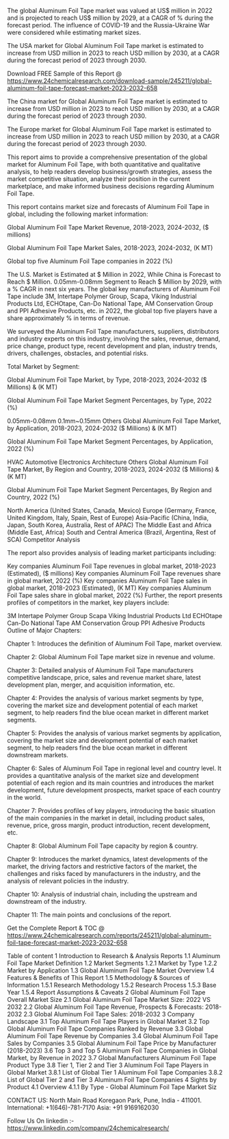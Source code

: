 The global Aluminum Foil Tape market was valued at US$ million in 2022 and is projected to reach US$ million by 2029, at a CAGR of % during the forecast period. The influence of COVID-19 and the Russia-Ukraine War were considered while estimating market sizes.

The USA market for Global Aluminum Foil Tape market is estimated to increase from USD million in 2023 to reach USD million by 2030, at a CAGR during the forecast period of 2023 through 2030.

Download FREE Sample of this Report @ https://www.24chemicalresearch.com/download-sample/245211/global-aluminum-foil-tape-forecast-market-2023-2032-658

The China market for Global Aluminum Foil Tape market is estimated to increase from USD million in 2023 to reach USD million by 2030, at a CAGR during the forecast period of 2023 through 2030.

The Europe market for Global Aluminum Foil Tape market is estimated to increase from USD million in 2023 to reach USD million by 2030, at a CAGR during the forecast period of 2023 through 2030.

This report aims to provide a comprehensive presentation of the global market for Aluminum Foil Tape, with both quantitative and qualitative analysis, to help readers develop business/growth strategies, assess the market competitive situation, analyze their position in the current marketplace, and make informed business decisions regarding Aluminum Foil Tape.

This report contains market size and forecasts of Aluminum Foil Tape in global, including the following market information:

Global Aluminum Foil Tape Market Revenue, 2018-2023, 2024-2032, ($ millions)

Global Aluminum Foil Tape Market Sales, 2018-2023, 2024-2032, (K MT)

Global top five Aluminum Foil Tape companies in 2022 (%)

The U.S. Market is Estimated at $ Million in 2022, While China is Forecast to Reach $ Million.
0.05mm-0.08mm Segment to Reach $ Million by 2029, with a % CAGR in next six years.
The global key manufacturers of Aluminum Foil Tape include 3M, Intertape Polymer Group, Scapa, Viking Industrial Products Ltd, ECHOtape, Can-Do National Tape, AM Conservation Group and PPI Adhesive Products, etc. in 2022, the global top five players have a share approximately % in terms of revenue.

We surveyed the Aluminum Foil Tape manufacturers, suppliers, distributors and industry experts on this industry, involving the sales, revenue, demand, price change, product type, recent development and plan, industry trends, drivers, challenges, obstacles, and potential risks.

Total Market by Segment:

Global Aluminum Foil Tape Market, by Type, 2018-2023, 2024-2032 ($ Millions) & (K MT)

Global Aluminum Foil Tape Market Segment Percentages, by Type, 2022 (%)

0.05mm-0.08mm
0.1mm~0.15mm
Others
Global Aluminum Foil Tape Market, by Application, 2018-2023, 2024-2032 ($ Millions) & (K MT)

Global Aluminum Foil Tape Market Segment Percentages, by Application, 2022 (%)

HVAC
Automotive
Electronics
Architecture
Others
Global Aluminum Foil Tape Market, By Region and Country, 2018-2023, 2024-2032 ($ Millions) & (K MT)

Global Aluminum Foil Tape Market Segment Percentages, By Region and Country, 2022 (%)

North America (United States, Canada, Mexico)
Europe (Germany, France, United Kingdom, Italy, Spain, Rest of Europe)
Asia-Pacific (China, India, Japan, South Korea, Australia, Rest of APAC)
The Middle East and Africa (Middle East, Africa)
South and Central America (Brazil, Argentina, Rest of SCA)
Competitor Analysis

The report also provides analysis of leading market participants including:

Key companies Aluminum Foil Tape revenues in global market, 2018-2023 (Estimated), ($ millions)
Key companies Aluminum Foil Tape revenues share in global market, 2022 (%)
Key companies Aluminum Foil Tape sales in global market, 2018-2023 (Estimated), (K MT)
Key companies Aluminum Foil Tape sales share in global market, 2022 (%)
Further, the report presents profiles of competitors in the market, key players include:

3M
Intertape Polymer Group
Scapa
Viking Industrial Products Ltd
ECHOtape
Can-Do National Tape
AM Conservation Group
PPI Adhesive Products
Outline of Major Chapters:

Chapter 1: Introduces the definition of Aluminum Foil Tape, market overview.

Chapter 2: Global Aluminum Foil Tape market size in revenue and volume.

Chapter 3: Detailed analysis of Aluminum Foil Tape manufacturers competitive landscape, price, sales and revenue market share, latest development plan, merger, and acquisition information, etc.

Chapter 4: Provides the analysis of various market segments by type, covering the market size and development potential of each market segment, to help readers find the blue ocean market in different market segments.

Chapter 5: Provides the analysis of various market segments by application, covering the market size and development potential of each market segment, to help readers find the blue ocean market in different downstream markets.

Chapter 6: Sales of Aluminum Foil Tape in regional level and country level. It provides a quantitative analysis of the market size and development potential of each region and its main countries and introduces the market development, future development prospects, market space of each country in the world.

Chapter 7: Provides profiles of key players, introducing the basic situation of the main companies in the market in detail, including product sales, revenue, price, gross margin, product introduction, recent development, etc.

Chapter 8: Global Aluminum Foil Tape capacity by region & country.

Chapter 9: Introduces the market dynamics, latest developments of the market, the driving factors and restrictive factors of the market, the challenges and risks faced by manufacturers in the industry, and the analysis of relevant policies in the industry.

Chapter 10: Analysis of industrial chain, including the upstream and downstream of the industry.

Chapter 11: The main points and conclusions of the report.

Get the Complete Report & TOC @ https://www.24chemicalresearch.com/reports/245211/global-aluminum-foil-tape-forecast-market-2023-2032-658

Table of content
1 Introduction to Research & Analysis Reports
1.1 Aluminum Foil Tape Market Definition
1.2 Market Segments
1.2.1 Market by Type
1.2.2 Market by Application
1.3 Global Aluminum Foil Tape Market Overview
1.4 Features & Benefits of This Report
1.5 Methodology & Sources of Information
1.5.1 Research Methodology
1.5.2 Research Process
1.5.3 Base Year
1.5.4 Report Assumptions & Caveats
2 Global Aluminum Foil Tape Overall Market Size
2.1 Global Aluminum Foil Tape Market Size: 2022 VS 2032
2.2 Global Aluminum Foil Tape Revenue, Prospects & Forecasts: 2018-2032
2.3 Global Aluminum Foil Tape Sales: 2018-2032
3 Company Landscape
3.1 Top Aluminum Foil Tape Players in Global Market
3.2 Top Global Aluminum Foil Tape Companies Ranked by Revenue
3.3 Global Aluminum Foil Tape Revenue by Companies
3.4 Global Aluminum Foil Tape Sales by Companies
3.5 Global Aluminum Foil Tape Price by Manufacturer (2018-2023)
3.6 Top 3 and Top 5 Aluminum Foil Tape Companies in Global Market, by Revenue in 2022
3.7 Global Manufacturers Aluminum Foil Tape Product Type
3.8 Tier 1, Tier 2 and Tier 3 Aluminum Foil Tape Players in Global Market
3.8.1 List of Global Tier 1 Aluminum Foil Tape Companies
3.8.2 List of Global Tier 2 and Tier 3 Aluminum Foil Tape Companies
4 Sights by Product
4.1 Overview
4.1.1 By Type - Global Aluminum Foil Tape Market Siz

CONTACT US:
North Main Road Koregaon Park, Pune, India - 411001.
International: +1(646)-781-7170
Asia: +91 9169162030

Follow Us On linkedin :- https://www.linkedin.com/company/24chemicalresearch/
